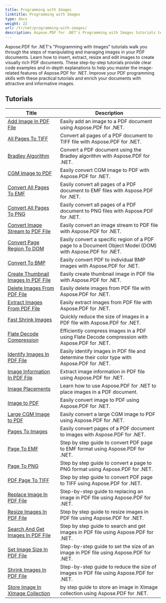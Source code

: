 ```yaml
---
title: Programming with Images
linktitle: Programming with Images
type: docs
weight: 22
url: /tr/net/programming-with-images/
description: Aspose.PDF for .NET's Programming with Images tutorials teach you how to manipulate and manage images in PDF documents.
---
```


Aspose.PDF for .NET's "Programming with Images" tutorials walk you through the steps of manipulating and managing images in your PDF documents. Learn how to insert, extract, resize and edit images to create visually rich PDF documents. These step-by-step tutorials provide clear code examples and in-depth explanations to help you master the image-related features of Aspose.PDF for .NET. Improve your PDF programming skills with these practical tutorials and enrich your documents with attractive and informative images.

## Tutorials
| Title | Description |
| --- | --- | 
| [Add Image In PDF File](./add-image/) | Easily add an image to a PDF document using Aspose.PDF for .NET. |  
| [All Pages To TIFF](./all-pages-to-tiff/) | Convert all pages of a PDF document to TIFF file with Aspose.PDF for .NET. |  
| [Bradley Algorithm](./bradley-algorithm/) | Convert a PDF document using the Bradley algorithm with Aspose.PDF for .NET. |  
| [CGM Image to PDF](./cgm-image-to-pdf/) | Easily convert CGM image to PDF with Aspose.PDF for .NET. |  
| [Convert All Pages To EMF](./convert-all-pages-to-emf/) | Easily convert all pages of a PDF document to EMF files with Aspose.PDF for .NET. |  
| [Convert All Pages To PNG](./convert-all-pages-to-png/) | Easily convert all pages of a PDF document to PNG files with Aspose.PDF for .NET. |  
| [Convert Image Stream to PDF File](./convert-image-stream-to-pdf/) | Easily convert an image stream to PDF file with Aspose.PDF for .NET. |  
| [Convert Page Region To DOM](./convert-page-region-to-dom/) | Easily convert a specific region of a PDF page to a Document Object Model (DOM) with Aspose.PDF for .NET. |  
| [Convert To BMP](./convert-to-bmp/) | Easily convert PDF to individual BMP images with Aspose.PDF for .NET. |  
| [Create Thumbnail Images In PDF File](./create-thumbnail-images/) | Easily create thumbnail image in PDF file with Aspose.PDF for .NET. |  
| [Delete Images From PDF File](./delete-images/) | Easily delete images from PDF file with Aspose.PDF for .NET. |  
| [Extract Images From PDF File](./extract-images/) | Easily extract images from PDF file with Aspose.PDF for .NET. |  
| [Fast Shrink Images](./fast-shrink-images/) | Quickly reduce the size of images in a PDF file with Aspose.PDF for .NET. |  
| [Flate Decode Compression](./flate-decode-compression/) | Efficiently compress images in a PDF using Flate Decode compression with Aspose.PDF for .NET. |  
| [Identify Images In PDF File](./identify-images/) | Easily identify images in PDF file and determine their color type with Aspose.PDF for .NET. |  
| [Image Information In PDF File](./image-information/) | Extract image information in PDF file using Aspose.PDF for .NET. |  
| [Image Placements](./image-placements/) | Learn how to use Aspose.PDF for .NET to place images in a PDF document. |  
| [Image to PDF](./image-to-pdf/) | Easily convert image to PDF using Aspose.PDF for .NET. |  
| [Large CGM Image to PDF](./large-cgm-image-to-pdf/) | Easily convert a large CGM image to PDF using Aspose.PDF for .NET. |  
| [Pages To Images](./pages-to-images/) | Easily convert pages of a PDF document to images with Aspose.PDF for .NET. |  
| [Page To EMF](./page-to-emf/) | Step by step guide to convert PDF page to EMF format using Aspose.PDF for .NET. |  
| [Page To PNG](./page-to-png/) | Step by step guide to convert a page to PNG format using Aspose.PDF for .NET. |  
| [PDF Page To TIFF](./page-to-tiff/) | Step by step guide to convert PDF page to TIFF using Aspose.PDF for .NET. |  
| [Replace Image In PDF File](./replace-image/) | Step-by-step guide to replacing an image in PDF file using Aspose.PDF for .NET. |  
| [Resize Images In PDF File](./resize-images/) | Step by step guide to resize images in PDF file using Aspose.PDF for .NET. |  
| [Search And Get Images In PDF File](./search-and-get-images/) | Step by step guide to search and get images in PDF file using Aspose.PDF for .NET. |  
| [Set Image Size In PDF File](./set-image-size/) | Step-by-step guide to set the size of an image in PDF file using Aspose.PDF for .NET. |  
| [Shrink Images In PDF File](./shrink-images/) | Step-by-step guide to reduce the size of images in PDF file using Aspose.PDF for .NET. |  
| [Store Image In XImage Collection](./store-image-in-ximage-collection/) |  by step guide to store an image in XImage collection using Aspose.PDF for .NET. |  